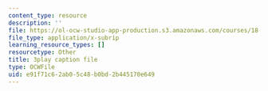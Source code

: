 ```yaml
---
content_type: resource
description: ''
file: https://ol-ocw-studio-app-production.s3.amazonaws.com/courses/18-06sc-linear-algebra-fall-2011/e91f71c62ab05c48b0bd2b445170e649_FX4C-JpTFgY.vtt
file_type: application/x-subrip
learning_resource_types: []
resourcetype: Other
title: 3play caption file
type: OCWFile
uid: e91f71c6-2ab0-5c48-b0bd-2b445170e649
---
```

